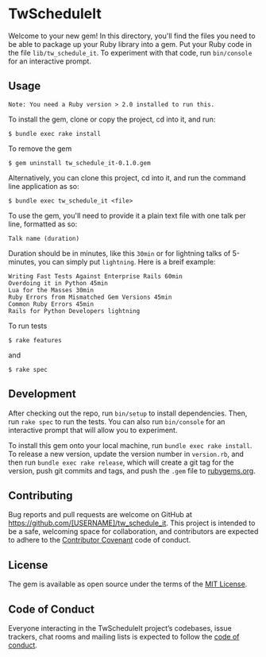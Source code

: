 # TwScheduleIt

Welcome to your new gem! In this directory, you'll find the files you need to be able to package up your Ruby library into a gem. Put your Ruby code in the file `lib/tw_schedule_it`. To experiment with that code, run `bin/console` for an interactive prompt.

## Usage

    Note: You need a Ruby version > 2.0 installed to run this.

To install the gem, clone or copy the project, cd into it, and run:

    $ bundle exec rake install

To remove the gem

    $ gem uninstall tw_schedule_it-0.1.0.gem


Alternatively, you can clone this project, cd into it, and run the command line application as so:

    $ bundle exec tw_schedule_it <file>


To use the gem, you'll need to provide it a plain text file with one talk per line, formatted as so:

    Talk name (duration)

Duration should be in minutes, like this `30min` or for lightning talks of 5-minutes, you can simply put `lightning`. Here is a breif example:

    Writing Fast Tests Against Enterprise Rails 60min
    Overdoing it in Python 45min
    Lua for the Masses 30min
    Ruby Errors from Mismatched Gem Versions 45min
    Common Ruby Errors 45min
    Rails for Python Developers lightning 

To run tests

    $ rake features

and

    $ rake spec

## Development

After checking out the repo, run `bin/setup` to install dependencies. Then, run `rake spec` to run the tests. You can also run `bin/console` for an interactive prompt that will allow you to experiment.

To install this gem onto your local machine, run `bundle exec rake install`. To release a new version, update the version number in `version.rb`, and then run `bundle exec rake release`, which will create a git tag for the version, push git commits and tags, and push the `.gem` file to [rubygems.org](https://rubygems.org).

## Contributing

Bug reports and pull requests are welcome on GitHub at https://github.com/[USERNAME]/tw_schedule_it. This project is intended to be a safe, welcoming space for collaboration, and contributors are expected to adhere to the [Contributor Covenant](http://contributor-covenant.org) code of conduct.

## License

The gem is available as open source under the terms of the [MIT License](http://opensource.org/licenses/MIT).

## Code of Conduct

Everyone interacting in the TwScheduleIt project’s codebases, issue trackers, chat rooms and mailing lists is expected to follow the [code of conduct](https://github.com/[USERNAME]/tw_schedule_it/blob/master/CODE_OF_CONDUCT.md).
